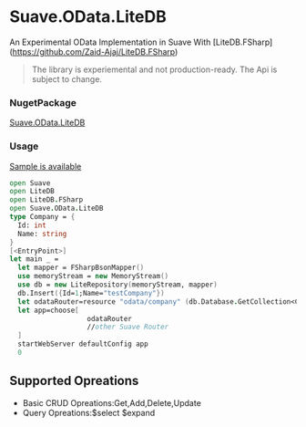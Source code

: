 # Suave.OData.LiteDB
An Experimental OData Implementation in Suave With [LiteDB.FSharp]
(https://github.com/Zaid-Ajaj/LiteDB.FSharp)
> The library is experiemental and not production-ready. The Api is subject to change.
### NugetPackage
  [Suave.OData.LiteDB](https://www.nuget.org/packages/Suave.OData.LiteDB/)
### Usage
  [Sample is available](https://github.com/humhei/Suave.OData.LiteDB.Samples)

  ```fsharp
  open Suave
  open LiteDB
  open LiteDB.FSharp
  open Suave.OData.LiteDB
  type Company = {
    Id: int
    Name: string
}
  [<EntryPoint>]
  let main _ =
    let mapper = FSharpBsonMapper()
    use memoryStream = new MemoryStream()
    use db = new LiteRepository(memoryStream, mapper)    
    db.Insert({Id=1;Name="testCompany"})
    let odataRouter=resource "odata/company" (db.Database.GetCollection<Company>()) |> OData.CRUD
    let app=choose[
                     odataRouter
                     //other Suave Router
    ]
    startWebServer defaultConfig app
    0 
  ```
## Supported Opreations
* Basic CRUD Opreations:Get,Add,Delete,Update
* Query Opreations:$select $expand